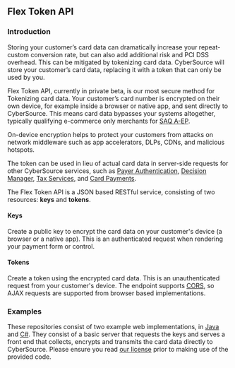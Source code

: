 ## Flex Token API

### Introduction

Storing your customer’s card data can dramatically increase your repeat-custom conversion rate, but can also add additional risk and PCI DSS overhead. This can be mitigated by tokenizing card data. CyberSource will store your customer’s card data, replacing it with a token that can only be used by you.

Flex Token API, currently in private beta, is our most secure method for Tokenizing card data. Your customer’s card number is encrypted on their own device, for example inside a browser or native app, and sent directly to CyberSource. This means card data bypasses your systems altogether, typically qualifying e-commerce only merchants for [SAQ A-EP](https://www.pcisecuritystandards.org/documents/Understanding_SAQs_PCI_DSS_v3.pdf).

On-device encryption helps to protect your customers from attacks on network middleware such as app accelerators, DLPs, CDNs, and malicious hotspots.

The token can be used in lieu of actual card data in server-side requests for other CyberSource services, such as [Payer Authentication](http://apps.cybersource.com/library/documentation/dev_guides/Payer_Authentication_SO_API/Payer_Authentication_SO_API.pdf), [Decision Manager](https://www.cybersource.com/products/fraud_management/), [Tax Services](http://apps.cybersource.com/library/documentation/dev_guides/Tax_SO_API/Tax_SO_API.pdf), and [Card Payments](http://apps.cybersource.com/library/documentation/dev_guides/CC_Svcs_SO_API/Credit_Cards_SO_API.pdf).

The Flex Token API is a JSON based RESTful service, consisting of two resources: **keys** and **tokens**.

#### Keys

Create a public key to encrypt the card data on your customer's device (a browser or a native app). This is an authenticated request when rendering your payment form or control.

#### Tokens

Create a token using the encrypted card data. This is an unauthenticated request from your customer's device. The endpoint supports [CORS](https://en.wikipedia.org/wiki/Cross-origin_resource_sharing), so AJAX requests are supported from browser based implementations.

### Examples

These repositories consist of two example web implementations, in [Java](java) and [C#](dotnet). They consist of a basic server that requests the keys and serves a front end that collects, encrypts and transmits the card data directly to CyberSource. Please ensure you read [our license](LICENSE.md) prior to making use of the provided code.
